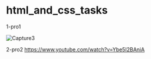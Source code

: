 # html_and_css_tasks

1-pro1

![Capture3](https://user-images.githubusercontent.com/63800183/95162563-3b8d1780-07a6-11eb-93d6-b7fbd661c220.PNG)

2-pro2
https://www.youtube.com/watch?v=Ybe5I2BAniA
